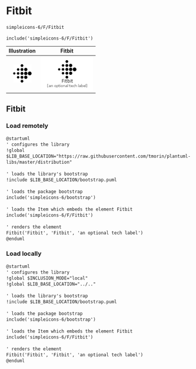 # Fitbit


```text
simpleicons-6/F/Fitbit
```

```text
include('simpleicons-6/F/Fitbit')
```



| Illustration | Fitbit |
| :---: | :---: |
| ![illustration for Illustration](../../simpleicons-6/F/Fitbit.png) | ![illustration for Fitbit](../../simpleicons-6/F/Fitbit.Local.png) |




## Fitbit

### Load remotely
```plantuml
@startuml
' configures the library
!global $LIB_BASE_LOCATION="https://raw.githubusercontent.com/tmorin/plantuml-libs/master/distribution"

' loads the library's bootstrap
!include $LIB_BASE_LOCATION/bootstrap.puml

' loads the package bootstrap
include('simpleicons-6/bootstrap')

' loads the Item which embeds the element Fitbit
include('simpleicons-6/F/Fitbit')

' renders the element
Fitbit('Fitbit', 'Fitbit', 'an optional tech label')
@enduml
```

### Load locally
```plantuml
@startuml
' configures the library
!global $INCLUSION_MODE="local"
!global $LIB_BASE_LOCATION="../.."

' loads the library's bootstrap
!include $LIB_BASE_LOCATION/bootstrap.puml

' loads the package bootstrap
include('simpleicons-6/bootstrap')

' loads the Item which embeds the element Fitbit
include('simpleicons-6/F/Fitbit')

' renders the element
Fitbit('Fitbit', 'Fitbit', 'an optional tech label')
@enduml
```

